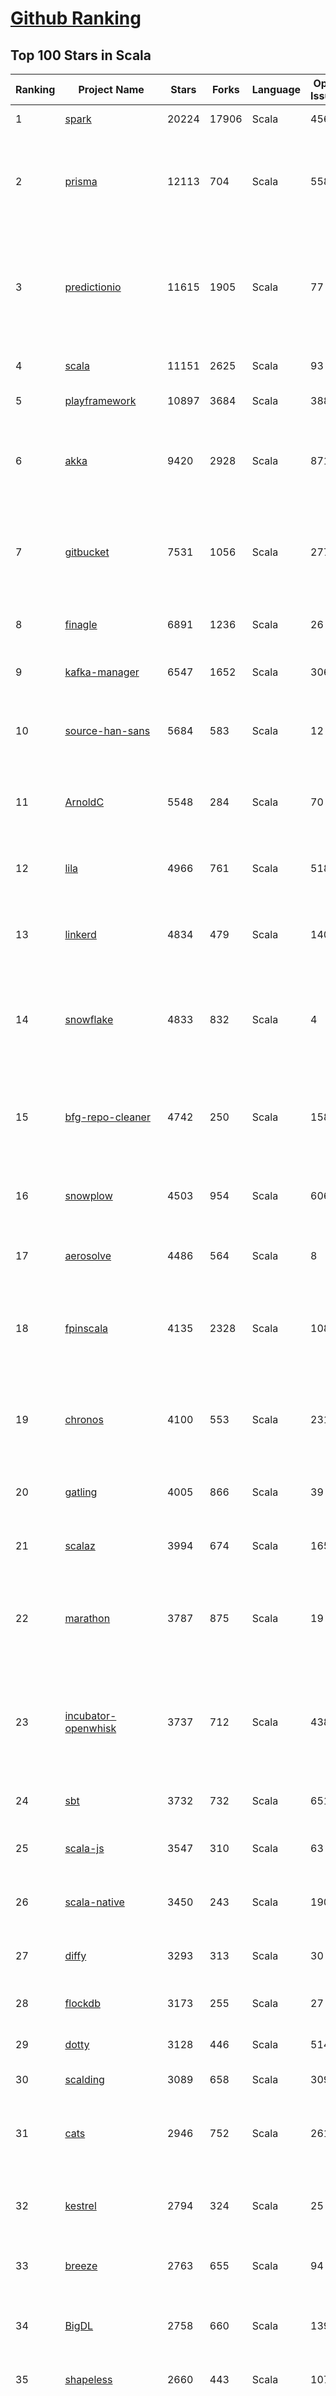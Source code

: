 [Github Ranking](../README.md)
==========

## Top 100 Stars in Scala

| Ranking | Project Name | Stars | Forks | Language | Open Issues | Description | Last Commit |
| ------- | ------------ | ----- | ----- | -------- | ----------- | ----------- | ----------- |
| 1 | [spark](https://github.com/apache/spark) | 20224 | 17906 | Scala | 456 | Apache Spark | 2019-01-12T01:50:32Z |
| 2 | [prisma](https://github.com/prisma/prisma) | 12113 | 704 | Scala | 558 | ⚡️ Prisma enables seamless type-safe database access & declarative data modeling | 2019-01-11T17:55:30Z |
| 3 | [predictionio](https://github.com/apache/predictionio) | 11615 | 1905 | Scala | 77 | PredictionIO, a machine learning server for developers and ML engineers. Built on Apache Spark, HBase and Spray. | 2019-01-10T16:40:39Z |
| 4 | [scala](https://github.com/scala/scala) | 11151 | 2625 | Scala | 93 | The Scala programming language | 2019-01-12T00:27:13Z |
| 5 | [playframework](https://github.com/playframework/playframework) | 10897 | 3684 | Scala | 388 | Play Framework | 2019-01-11T23:35:20Z |
| 6 | [akka](https://github.com/akka/akka) | 9420 | 2928 | Scala | 871 | Build highly concurrent, distributed, and resilient message-driven applications on the JVM | 2019-01-11T22:42:14Z |
| 7 | [gitbucket](https://github.com/gitbucket/gitbucket) | 7531 | 1056 | Scala | 277 | A Git platform powered by Scala with easy installation, high extensibility & GitHub API compatibility | 2019-01-11T10:38:18Z |
| 8 | [finagle](https://github.com/twitter/finagle) | 6891 | 1236 | Scala | 26 | A fault tolerant, protocol-agnostic RPC system | 2019-01-12T00:22:21Z |
| 9 | [kafka-manager](https://github.com/yahoo/kafka-manager) | 6547 | 1652 | Scala | 306 | A tool for managing Apache Kafka. | 2019-01-09T00:55:02Z |
| 10 | [source-han-sans](https://github.com/adobe-fonts/source-han-sans) | 5684 | 583 | Scala | 12 | Source Han Sans \| 思源黑体 \| 思源黑體 \| 思源黑體 香港 \| 源ノ角ゴシック \| 본고딕 | 2018-11-19T18:25:19Z |
| 11 | [ArnoldC](https://github.com/lhartikk/ArnoldC) | 5548 | 284 | Scala | 70 | Arnold Schwarzenegger based programming language | 2018-12-08T22:04:04Z |
| 12 | [lila](https://github.com/ornicar/lila) | 4966 | 761 | Scala | 518 | ♞ lichess.org: the forever free, adless and open source chess server ♞ | 2019-01-12T03:04:52Z |
| 13 | [linkerd](https://github.com/linkerd/linkerd) | 4834 | 479 | Scala | 140 | A service mesh for Kubernetes and beyond. Main repo for Linkerd 1.x. | 2018-12-21T21:21:35Z |
| 14 | [snowflake](https://github.com/twitter-archive/snowflake) | 4833 | 832 | Scala | 4 | Snowflake is a network service for generating unique ID numbers at high scale with some simple guarantees. | 2018-09-21T00:30:00Z |
| 15 | [bfg-repo-cleaner](https://github.com/rtyley/bfg-repo-cleaner) | 4742 | 250 | Scala | 158 | Removes large or troublesome blobs like git-filter-branch does, but faster. And written in Scala | 2018-08-20T23:57:53Z |
| 16 | [snowplow](https://github.com/snowplow/snowplow) | 4503 | 954 | Scala | 606 | Cloud-native web, mobile and event analytics, running on AWS and GCP | 2018-12-28T12:59:17Z |
| 17 | [aerosolve](https://github.com/airbnb/aerosolve) | 4486 | 564 | Scala | 8 | A machine learning package built for humans. | 2018-12-03T23:12:18Z |
| 18 | [fpinscala](https://github.com/fpinscala/fpinscala) | 4135 | 2328 | Scala | 108 | Code, exercises, answers, and hints to go along with the book "Functional Programming in Scala" | 2019-01-07T11:11:02Z |
| 19 | [chronos](https://github.com/mesos/chronos) | 4100 | 553 | Scala | 231 | Fault tolerant job scheduler for Mesos which handles dependencies and ISO8601 based schedules | 2018-09-29T20:34:37Z |
| 20 | [gatling](https://github.com/gatling/gatling) | 4005 | 866 | Scala | 39 | Async Scala-Akka-Netty based Load Test Tool | 2019-01-11T16:08:23Z |
| 21 | [scalaz](https://github.com/scalaz/scalaz) | 3994 | 674 | Scala | 165 | Principled Functional Programming in Scala | 2019-01-03T06:31:31Z |
| 22 | [marathon](https://github.com/mesosphere/marathon) | 3787 | 875 | Scala | 19 | Deploy and manage containers (including Docker) on top of Apache Mesos at scale. | 2019-01-11T16:58:17Z |
| 23 | [incubator-openwhisk](https://github.com/apache/incubator-openwhisk) | 3737 | 712 | Scala | 438 | Apache OpenWhisk is a serverless event-based programming service and an Apache Incubator project. | 2019-01-11T19:34:42Z |
| 24 | [sbt](https://github.com/sbt/sbt) | 3732 | 732 | Scala | 651 | sbt, the interactive build tool | 2019-01-12T03:24:09Z |
| 25 | [scala-js](https://github.com/scala-js/scala-js) | 3547 | 310 | Scala | 63 | Scala.js, the Scala to JavaScript compiler | 2019-01-11T22:50:21Z |
| 26 | [scala-native](https://github.com/scala-native/scala-native) | 3450 | 243 | Scala | 190 | Your favorite language gets closer to bare metal. | 2019-01-09T20:12:42Z |
| 27 | [diffy](https://github.com/twitter/diffy) | 3293 | 313 | Scala | 30 | Find potential bugs in your services with Diffy | 2018-11-27T10:34:40Z |
| 28 | [flockdb](https://github.com/twitter-archive/flockdb) | 3173 | 255 | Scala | 27 | A distributed, fault-tolerant graph database | 2017-03-16T23:11:18Z |
| 29 | [dotty](https://github.com/lampepfl/dotty) | 3128 | 446 | Scala | 514 | Research compiler that will become Scala 3 | 2019-01-11T18:03:10Z |
| 30 | [scalding](https://github.com/twitter/scalding) | 3089 | 658 | Scala | 309 | A Scala API for Cascading | 2018-12-27T04:32:24Z |
| 31 | [cats](https://github.com/typelevel/cats) | 2946 | 752 | Scala | 261 | Lightweight, modular, and extensible library for functional programming. | 2019-01-12T03:31:19Z |
| 32 | [kestrel](https://github.com/twitter-archive/kestrel) | 2794 | 324 | Scala | 25 | simple, distributed message queue system (inactive) | 2016-01-22T07:54:28Z |
| 33 | [breeze](https://github.com/scalanlp/breeze) | 2763 | 655 | Scala | 94 | Breeze is a numerical processing library for Scala. | 2018-12-14T17:29:59Z |
| 34 | [BigDL](https://github.com/intel-analytics/BigDL) | 2758 | 660 | Scala | 139 | BigDL: Distributed Deep Learning Library for Apache Spark | 2019-01-11T07:39:16Z |
| 35 | [shapeless](https://github.com/milessabin/shapeless) | 2660 | 443 | Scala | 107 | Generic programming for Scala | 2019-01-11T17:48:12Z |
| 36 | [spray](https://github.com/spray/spray) | 2569 | 606 | Scala | 84 | A suite of scala libraries for building and consuming RESTful web services on top of Akka: lightweight, asynchronous, non-blocking, actor-based, testable | 2017-02-21T11:03:37Z |
| 37 | [scalatra](https://github.com/scalatra/scalatra) | 2358 | 338 | Scala | 99 | Tiny Scala high-performance, async web framework, inspired by Sinatra | 2018-12-28T17:07:40Z |
| 38 | [spark-jobserver](https://github.com/spark-jobserver/spark-jobserver) | 2223 | 895 | Scala | 224 | REST job server for Apache Spark | 2019-01-09T11:43:20Z |
| 39 | [util](https://github.com/twitter/util) | 2216 | 486 | Scala | 6 | Wonderful reusable code from Twitter | 2019-01-11T17:22:09Z |
| 40 | [atlas](https://github.com/Netflix/atlas) | 2209 | 188 | Scala | 30 | In-memory dimensional time series database. | 2019-01-08T21:13:51Z |
| 41 | [wire-android](https://github.com/wireapp/wire-android) | 2179 | 416 | Scala | 410 | :phone: Wire for Android | 2019-01-11T16:38:50Z |
| 42 | [gizzard](https://github.com/twitter-archive/gizzard) | 2176 | 205 | Scala | 11 | A flexible sharding framework for creating eventually-consistent distributed datastores | 2017-03-16T23:21:54Z |
| 43 | [s3_website](https://github.com/laurilehmijoki/s3_website) | 2171 | 162 | Scala | 68 | Manage an S3 website: sync, deliver via CloudFront, benefit from advanced S3 website features. | 2018-11-11T20:53:54Z |
| 44 | [slick](https://github.com/slick/slick) | 2152 | 523 | Scala | 428 | Scala Language Integrated Connection Kit | 2019-01-02T08:58:47Z |
| 45 | [CoolplaySpark](https://github.com/lw-lin/CoolplaySpark) | 2130 | 953 | Scala | 30 | 酷玩 Spark: Spark 源代码解析、Spark 类库等 | 2018-10-09T05:07:07Z |
| 46 | [scaloid](https://github.com/pocorall/scaloid) | 2111 | 170 | Scala | 17 | Scaloid makes your Android code easy to understand and maintain. | 2018-08-07T08:10:53Z |
| 47 | [lagom](https://github.com/lagom/lagom) | 2071 | 482 | Scala | 348 | Reactive Microservices for the JVM | 2019-01-10T19:59:50Z |
| 48 | [summingbird](https://github.com/twitter/summingbird) | 1999 | 266 | Scala | 161 | Streaming MapReduce with Scalding and Storm | 2018-12-12T23:19:39Z |
| 49 | [textteaser](https://github.com/MojoJolo/textteaser) | 1937 | 258 | Scala | 5 | TextTeaser is an automatic summarization algorithm. | 2018-02-07T06:42:57Z |
| 50 | [Ammonite](https://github.com/lihaoyi/Ammonite) | 1883 | 285 | Scala | 72 | Scala Scripting | 2019-01-12T00:46:01Z |
| 51 | [finatra](https://github.com/twitter/finatra) | 1844 | 340 | Scala | 15 | Fast, testable, Scala services built on TwitterServer and Finagle | 2019-01-11T21:45:25Z |
| 52 | [algebird](https://github.com/twitter/algebird) | 1799 | 278 | Scala | 85 | Abstract Algebra for Scala | 2018-11-10T01:35:14Z |
| 53 | [scala-exercises](https://github.com/scala-exercises/scala-exercises) | 1718 | 415 | Scala | 39 | The easy way to learn Scala. | 2019-01-06T10:03:00Z |
| 54 | [KafkaOffsetMonitor](https://github.com/quantifind/KafkaOffsetMonitor) | 1598 | 648 | Scala | 67 | A little app to monitor the progress of kafka consumers and their lag wrt the queue. | 2018-05-01T16:04:58Z |
| 55 | [circe](https://github.com/circe/circe) | 1573 | 332 | Scala | 117 | Yet another JSON library for Scala | 2019-01-10T16:55:10Z |
| 56 | [spark-cassandra-connector](https://github.com/datastax/spark-cassandra-connector) | 1545 | 742 | Scala | 21 | DataStax Spark Cassandra Connector | 2018-12-14T20:40:59Z |
| 57 | [goose](https://github.com/GravityLabs/goose) | 1510 | 349 | Scala | 63 | Html Content / Article Extractor in Scala - open sourced from Gravity Labs  | 2017-04-18T08:29:34Z |
| 58 | [spark](https://github.com/mesos/spark) | 1453 | 386 | Scala | 15 | Lightning-fast cluster computing in Java, Scala and Python. | 2014-04-08T20:31:01Z |
| 59 | [scalacheck](https://github.com/rickynils/scalacheck) | 1450 | 316 | Scala | 69 | Property-based testing for Scala | 2019-01-11T11:17:32Z |
| 60 | [giter8](https://github.com/foundweekends/giter8) | 1431 | 194 | Scala | 62 | a command line tool to apply templates defined on GitHub  | 2018-12-14T07:02:13Z |
| 61 | [spire](https://github.com/non/spire) | 1430 | 196 | Scala | 160 | Powerful new number types and numeric abstractions for Scala. | 2018-12-15T15:17:17Z |
| 62 | [monix](https://github.com/monix/monix) | 1404 | 158 | Scala | 21 | Asynchronous, Reactive Programming for Scala and Scala.js. | 2019-01-11T10:17:55Z |
| 63 | [http4s](https://github.com/http4s/http4s) | 1390 | 403 | Scala | 176 | A minimal, idiomatic Scala interface for HTTP | 2019-01-11T23:43:33Z |
| 64 | [sangria](https://github.com/sangria-graphql/sangria) | 1389 | 120 | Scala | 46 | Scala GraphQL implementation | 2019-01-09T15:55:49Z |
| 65 | [coursier](https://github.com/coursier/coursier) | 1373 | 154 | Scala | 133 | Pure Scala Artifact Fetching | 2019-01-11T19:28:35Z |
| 66 | [scio](https://github.com/spotify/scio) | 1365 | 222 | Scala | 44 | A Scala API for Apache Beam and Google Cloud Dataflow. | 2019-01-11T18:05:39Z |
| 67 | [quill](https://github.com/getquill/quill) | 1351 | 196 | Scala | 131 | Compile-time Language Integrated Queries for Scala | 2019-01-11T19:22:24Z |
| 68 | [Binding.scala](https://github.com/ThoughtWorksInc/Binding.scala) | 1349 | 98 | Scala | 27 | Reactive data-binding for Scala | 2018-12-17T08:09:42Z |
| 69 | [postgresql-async](https://github.com/mauricio/postgresql-async) | 1346 | 203 | Scala | 69 | Async, Netty based, database drivers for PostgreSQL and MySQL written in Scala | 2019-01-07T09:29:26Z |
| 70 | [ensime-server](https://github.com/ensime/ensime-server) | 1333 | 303 | Scala | 9 | ENSIME JVM Process | 2018-10-28T09:14:32Z |
| 71 | [doobie](https://github.com/tpolecat/doobie) | 1333 | 196 | Scala | 93 | Functional JDBC layer for Scala. | 2019-01-08T11:20:23Z |
| 72 | [iago](https://github.com/twitter/iago) | 1331 | 150 | Scala | 6 | A load generator, built for engineers | 2016-08-01T06:40:07Z |
| 73 | [lcamera](https://github.com/PkmX/lcamera) | 1317 | 222 | Scala | 103 | A camera app using the new camera2 API in Android Lollipop | 2016-06-01T11:13:47Z |
| 74 | [grid](https://github.com/guardian/grid) | 1308 | 99 | Scala | 64 | The Guardian’s new image management system | 2019-01-11T17:40:21Z |
| 75 | [finch](https://github.com/finagle/finch) | 1302 | 195 | Scala | 40 | Scala combinator library for building Finagle HTTP services | 2019-01-10T20:02:26Z |
| 76 | [fs2](https://github.com/functional-streams-for-scala/fs2) | 1299 | 332 | Scala | 33 | Compositional, streaming I/O library for Scala | 2019-01-11T19:40:19Z |
| 77 | [elastic4s](https://github.com/sksamuel/elastic4s) | 1291 | 509 | Scala | 49 | Elasticsearch Scala Client - Non Blocking, Type Safe, Reactive HTTP Client | 2019-01-12T02:42:01Z |
| 78 | [TransmogrifAI](https://github.com/salesforce/TransmogrifAI) | 1227 | 198 | Scala | 25 | TransmogrifAI (pronounced trăns-mŏgˈrə-fī) is an AutoML library for building modular, reusable, strongly typed machine learning workflows on Spark with minimal hand tuning | 2019-01-11T16:58:31Z |
| 79 | [mmlspark](https://github.com/Azure/mmlspark) | 1220 | 274 | Scala | 48 | Microsoft Machine Learning for Apache Spark | 2019-01-11T17:06:53Z |
| 80 | [securesocial](https://github.com/jaliss/securesocial) | 1211 | 551 | Scala | 69 | A module that provides OAuth, OAuth2 and OpenID authentication for Play Framework applications | 2018-07-24T22:18:28Z |
| 81 | [squbs](https://github.com/paypal/squbs) | 1206 | 211 | Scala | 64 | Akka Streams & Akka HTTP for Large-Scale Production Deployments | 2019-01-11T20:46:12Z |
| 82 | [better-files](https://github.com/pathikrit/better-files) | 1191 | 116 | Scala | 37 | Simple, safe and intuitive Scala I/O | 2018-12-31T22:50:10Z |
| 83 | [framework](https://github.com/lift/framework) | 1182 | 267 | Scala | 144 | Lift Framework | 2018-11-20T01:40:44Z |
| 84 | [rsc](https://github.com/twitter/rsc) | 1181 | 34 | Scala | 49 | Experimental Scala compiler focused on compilation speed | 2019-01-12T03:10:52Z |
| 85 | [aas](https://github.com/sryza/aas) | 1172 | 911 | Scala | 2 | Code to accompany Advanced Analytics with Spark from O'Reilly Media | 2018-12-11T05:07:23Z |
| 86 | [scalajs-react](https://github.com/japgolly/scalajs-react) | 1172 | 188 | Scala | 11 | Facebook's React on Scala.JS | 2019-01-09T13:03:40Z |
| 87 | [scalacaster](https://github.com/vkostyukov/scalacaster) | 1164 | 291 | Scala | 6 | Purely Functional Algorithms and Data Structures in Scala | 2018-11-27T18:46:06Z |
| 88 | [json4s](https://github.com/json4s/json4s) | 1155 | 279 | Scala | 181 | A single AST to be used by other scala json libraries | 2019-01-05T09:15:47Z |
| 89 | [Kamon](https://github.com/kamon-io/Kamon) | 1153 | 229 | Scala | 125 | Distributed Tracing, Metrics and Context Propagation for application running on the JVM | 2019-01-06T12:46:14Z |
| 90 | [sbt-native-packager](https://github.com/sbt/sbt-native-packager) | 1149 | 364 | Scala | 97 | sbt Native Packager | 2019-01-11T13:59:30Z |
| 91 | [graphcool-framework](https://github.com/prisma/graphcool-framework) | 1137 | 79 | Scala | 519 | None | 2018-11-25T16:09:41Z |
| 92 | [killrweather](https://github.com/killrweather/killrweather) | 1125 | 402 | Scala | 23 | KillrWeather is a reference application (work in progress) showing how to easily integrate streaming and batch data processing with Apache Spark Streaming, Apache Cassandra, Apache Kafka and Akka for fast, streaming computations on time series data in asynchronous event-driven environments.  | 2017-01-05T09:43:35Z |
| 93 | [alpakka-kafka](https://github.com/akka/alpakka-kafka) | 1114 | 322 | Scala | 52 | Alpakka Kafka connector - Alpakka is a Reactive Enterprise Integration library for Java and Scala, based on Reactive Streams and Akka. | 2019-01-12T01:15:53Z |
| 94 | [colossus](https://github.com/tumblr/colossus) | 1108 | 96 | Scala | 6 | I/O and Microservice library for Scala | 2018-12-21T21:29:55Z |
| 95 | [sbt-idea](https://github.com/mpeltonen/sbt-idea) | 1103 | 160 | Scala | 97 | A simple-build-tool (sbt) plugin/processor for creating IntelliJ IDEA project files | 2017-12-27T14:58:03Z |
| 96 | [C1000K-Servers](https://github.com/smallnest/C1000K-Servers) | 1096 | 271 | Scala | 0 | :zap: High performance websocket servers implemented by Spray-can, Netty, undertow, jetty, Vert.x, Grizzly, node.js and Go. It supports 1,200,000 active websocket connections | 2016-08-16T06:53:18Z |
| 97 | [mill](https://github.com/lihaoyi/mill) | 1086 | 119 | Scala | 56 | Your shiny new Java/Scala build tool! | 2019-01-11T08:36:59Z |
| 98 | [FiloDB](https://github.com/filodb/FiloDB) | 1065 | 192 | Scala | 13 | Prometheus-compatible distributed time series database | 2019-01-11T23:29:37Z |
| 99 | [Monocle](https://github.com/julien-truffaut/Monocle) | 1034 | 145 | Scala | 32 | Optics library for Scala | 2019-01-11T09:48:45Z |
| 100 | [sbt-dependency-graph](https://github.com/jrudolph/sbt-dependency-graph) | 1034 | 90 | Scala | 41 | sbt plugin to create a dependency graph for your project | 2018-12-18T08:41:50Z |

